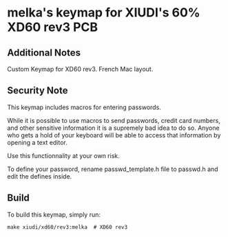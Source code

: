 # melka's keymap for XIUDI's 60% XD60 rev3 PCB

## Additional Notes
Custom Keymap for XD60 rev3. French Mac layout.

## Security Note
This keymap includes macros for entering passwords.

While it is possible to use macros to send passwords, credit card numbers,
and other sensitive information it is a supremely bad idea to do so. Anyone who gets a hold
of your keyboard will be able to access that information by opening a text editor.

Use this functionnality at your own risk.

To define your password, rename passwd_template.h file to passwd.h and edit the defines inside.

## Build

To build this keymap, simply run:

    make xiudi/xd60/rev3:melka  # XD60 rev3
